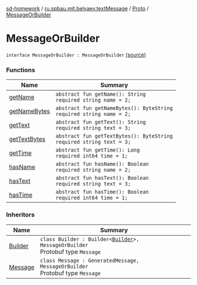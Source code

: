 [sd-homework](../../../index.md) / [ru.spbau.mit.belyaev.textMessage](../../index.md) / [Proto](../index.md) / [MessageOrBuilder](.)

# MessageOrBuilder

`interface MessageOrBuilder : MessageOrBuilder` [(source)](https://github.com/StasBel/sd-homework/blob/InstantMessenger/src/main/kotlin/ru/spbau/mit/belyaev/textMessage/Proto.java#L11)

### Functions

| Name | Summary |
|---|---|
| [getName](get-name.md) | `abstract fun getName(): String`<br>`required string name = 2;` |
| [getNameBytes](get-name-bytes.md) | `abstract fun getNameBytes(): ByteString`<br>`required string name = 2;` |
| [getText](get-text.md) | `abstract fun getText(): String`<br>`required string text = 3;` |
| [getTextBytes](get-text-bytes.md) | `abstract fun getTextBytes(): ByteString`<br>`required string text = 3;` |
| [getTime](get-time.md) | `abstract fun getTime(): Long`<br>`required int64 time = 1;` |
| [hasName](has-name.md) | `abstract fun hasName(): Boolean`<br>`required string name = 2;` |
| [hasText](has-text.md) | `abstract fun hasText(): Boolean`<br>`required string text = 3;` |
| [hasTime](has-time.md) | `abstract fun hasTime(): Boolean`<br>`required int64 time = 1;` |

### Inheritors

| Name | Summary |
|---|---|
| [Builder](../-textMessage/-builder/index.md) | `class Builder : Builder<`[`Builder`](../-textMessage/-builder/index.md)`>, MessageOrBuilder`<br>Protobuf type `Message` |
| [Message](../-textMessage/index.md) | `class Message : GeneratedMessage, MessageOrBuilder`<br>Protobuf type `Message` |
